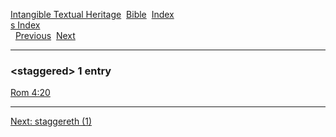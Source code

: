 [Intangible Textual Heritage](../../index)  [Bible](../index) 
[Index](index)   
[s Index](_s_)  
  [Previous](c10855)  [Next](c10857) 

------------------------------------------------------------------------

### &lt;staggered&gt; 1 entry

[Rom 4:20](../kjv/rom004.htm#020)  

------------------------------------------------------------------------

[Next: staggereth (1)](c10857)
